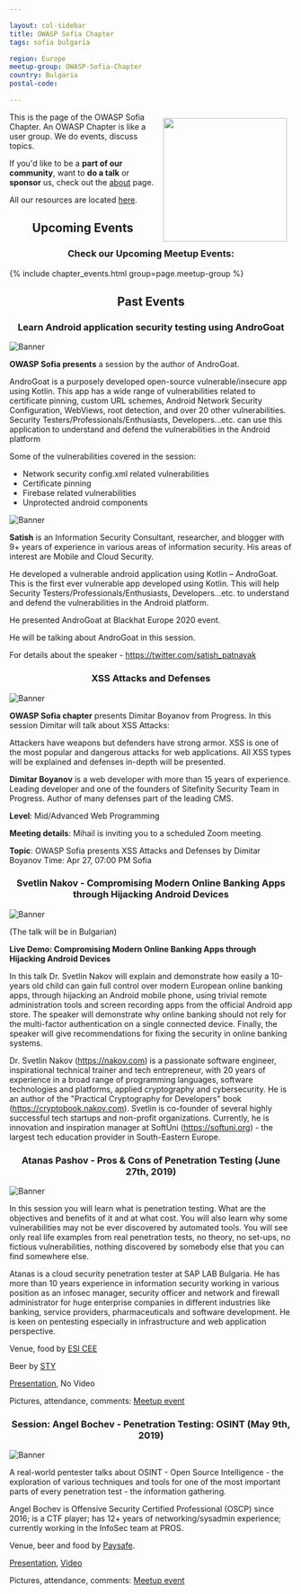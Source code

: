 ```yaml
---

layout: col-sidebar
title: OWASP Sofia Chapter
tags: sofia bulgaria

region: Europe
meetup-group: OWASP-Sofia-Chapter
country: Bulgaria
postal-code: 

---
```

<img align="right" style="padding: 10px;" width="220px" src="assets/images/logo.png" />

This is the page of the OWASP Sofia Chapter. An OWASP Chapter is like a user group. We do events, discuss topics.

If you'd like to be a **part of our community**, want to **do a talk** or **sponsor** us, check out the [about](#about) page.

All our resources are located [here](#resources).

## <center>Upcoming Events

### <center>Check our Upcoming Meetup Events:
{% include chapter_events.html group=page.meetup-group %}


## <center>Past Events

### <center>Learn Android application security testing using AndroGoat

![Banner](assets/images/banners/2021.07.07.jpg)

**OWASP Sofia presents** a session by the author of AndroGoat.

AndroGoat is a purposely developed open-source vulnerable/insecure app using Kotlin. This app has a wide range of vulnerabilities related to certificate pinning, custom URL schemes, Android Network Security Configuration, WebViews, root detection, and over 20 other vulnerabilities. Security Testers/Professionals/Enthusiasts, Developers...etc. can use this application to understand and defend the vulnerabilities in the Android platform

Some of the vulnerabilities covered in the session:

- Network security config.xml related vulnerabilities
- Certificate pinning
- Firebase related vulnerabilities
- Unprotected android components

![Banner](assets/images/bio/satish.jpg)

**Satish** is an Information Security Consultant, researcher, and blogger with 9+ years of experience in various areas of information security.
His areas of interest are Mobile and Cloud Security.

He developed a vulnerable android application using Kotlin – AndroGoat. This is the first ever vulnerable app developed using Kotlin. This will help Security Testers/Professionals/Enthusiasts, Developers...etc. to understand and defend the vulnerabilities in the Android platform.

He presented AndroGoat at Blackhat Europe 2020 event.

He will be talking about AndroGoat in this session.

For details about the speaker - https://twitter.com/satish_patnayak

### <center>XSS Attacks and Defenses

![Banner](assets/images/banners/2021.04.27.png)

**OWASP Sofia chapter** presents Dimitar Boyanov from Progress. In this session Dimitar will talk about XSS Attacks:

Attackers have weapons but defenders have strong armor. XSS is one of the most popular and dangerous attacks for web applications. All XSS types will be explained and defenses in-depth will be presented.

**Dimitar Boyanov** is a web developer with more than 15 years of experience. Leading developer and one of the founders of Sitefinity Security Team in Progress. Author of many defenses part of the leading CMS.

**Level**: Mid/Advanced Web Programming

**Meeting details**:
Mihail is inviting you to a scheduled Zoom meeting.

**Topic**: OWASP Sofia presents XSS Attacks and Defenses by Dimitar Boyanov
Time: Apr 27, 07:00 PM Sofia

### <center>Svetlin Nakov - Compromising Modern Online Banking Apps through Hijacking Android Devices

![Banner](assets/images/banners/2021.03.27.jpeg)

(The talk will be in Bulgarian)

**Live Demo: Compromising Modern Online Banking Apps through Hijacking Android Devices**

In this talk Dr. Svetlin Nakov will explain and demonstrate how easily a 10-years old child can gain full control over modern European online banking apps, through hijacking an Android mobile phone, using trivial remote administration tools and screen recording apps from the official Android app store. The speaker will demonstrate why online banking should not rely for the multi-factor authentication on a single connected device. Finally, the speaker will give recommendations for fixing the security in online banking systems.

Dr. Svetlin Nakov (https://nakov.com) is a passionate software engineer, inspirational technical trainer and tech entrepreneur, with 20 years of experience in a broad range of programming languages, software technologies and platforms, applied cryptography and cybersecurity. He is an author of the "Practical Cryptography for Developers" book (https://cryptobook.nakov.com). Svetlin is co-founder of several highly successful tech startups and non-profit organizations. Currently, he is innovation and inspiration manager at SoftUni (https://softuni.org) - the largest tech education provider in South-Eastern Europe.

### <center>Atanas Pashov - Pros & Cons of Penetration Testing (June 27th, 2019)

![Banner](assets/images/banners/2019.06.27.png)

In this session you will learn what is penetration testing. What are the objectives and benefits of it and at what cost. You will also learn why some vulnerabilities may not be ever discovered by automated tools. You will see only real life examples from real penetration tests, no theory, no set-ups, no fictious vulnerabilities, nothing discovered by somebody else that you can find somewhere else.

Atanas is a cloud security penetration tester at SAP LAB Bulgaria. He has more than 10 years experience in information security working in various position as an infosec manager, security officer and network and firewall administrator for huge enterprise companies in different industries like banking, service providers, pharmaceuticals and software development. He is keen on pentesting especially in infrastructure and web application perspective.

Venue, food by [ESI CEE](https://esicenter.bg/)

Beer by [STY](https://sty.bz/)

[Presentation](https://speakerdeck.com/owaspsofia/owasp-sofia-atanas-pashov-pros-n-cons-of-penetration-testing-june-27th-2019),
No Video

Pictures, attendance, comments: [Meetup event](https://www.meetup.com/OWASP-Sofia-Chapter/events/261105250/)


### <center>Session: Angel Bochev - Penetration Testing: OSINT (May 9th, 2019)

![Banner](assets/images/banners2019.05.09.png)

A real-world pentester talks about OSINT - Open Source Intelligence - the exploration of various techniques and tools for one of the most important parts of every penetration test - the information gathering.

Angel Bochev is Offensive Security Certified Professional (OSCP) since 2016; is a CTF player; has 12+ years of networking/sysadmin experience; currently working in the InfoSec team at PROS.

Venue, beer and food by [Paysafe](https://paysafe.com).


[Presentation](https://speakerdeck.com/owaspsofia/owasp-sofia-angel-bochev-penetration-testing-osint-may-9th-2019),
[Video](https://www.youtube.com/watch?v=KIVSeSNGKSA)

Pictures, attendance, comments: [Meetup event](https://www.meetup.com/OWASP-Sofia-Chapter/events/261105250/)
